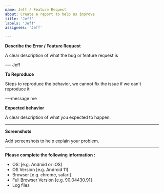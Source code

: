 ```yaml
---
name: Jeff / Feature Request
about: Create a report to help us improve
title: 'Jeff'
labels: 'Jeff'
assignees: 'Jeff'

---
```


**Describe the Error / Feature Request**

A clear description of what the bug or feature request is

--- Jeff

**To Reproduce**

Steps to reproduce the behavior, we cannot fix the issue if we can't reproduce it

---message me 

**Expected behavior**

A clear description of what you expected to happen.

---

**Screenshots**

Add screenshots to help explain your problem.

---

**Please complete the following information :**
 
 - OS: [e.g. Android or iOS]
 - OS Version [e.g. Android 11]
 - Browser [e.g. chrome, safari]
 - Full Browser Version [e.g. 90.04430.91]
 - Log files
